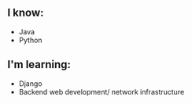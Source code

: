  ## I know:
- Java
- Python

## I'm learning:
- Django
- Backend web development/ network infrastructure
